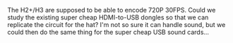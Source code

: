 The H2+/H3 are supposed to be able to encode 720P 30FPS. Could we study the existing super cheap HDMI-to-USB dongles so that we can replicate the circuit for the hat?
I'm not so sure it can handle sound, but we could then do the same thing for the super cheap USB sound cards...
